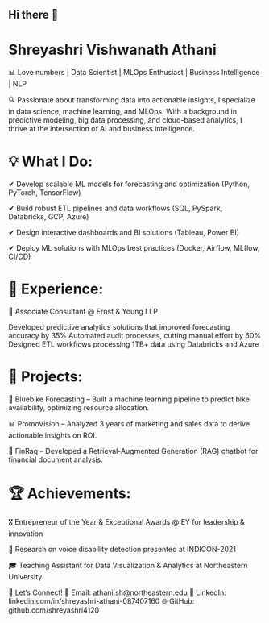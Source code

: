 ## Hi there 👋

# Shreyashri Vishwanath Athani
📊 Love numbers | Data Scientist | MLOps Enthusiast | Business Intelligence | NLP 

🔍 Passionate about transforming data into actionable insights, I specialize in data science, machine learning, and MLOps. With a background in predictive modeling, big data processing, and cloud-based analytics, I thrive at the intersection of AI and business intelligence.

# 💡 What I Do:

✔ Develop scalable ML models for forecasting and optimization (Python, PyTorch, TensorFlow)

✔ Build robust ETL pipelines and data workflows (SQL, PySpark, Databricks, GCP, Azure)

✔ Design interactive dashboards and BI solutions (Tableau, Power BI)

✔ Deploy ML solutions with MLOps best practices (Docker, Airflow, MLflow, CI/CD)


# 📌 Experience:
🔹 Associate Consultant @ Ernst & Young LLP

Developed predictive analytics solutions that improved forecasting accuracy by 35%
Automated audit processes, cutting manual effort by 60%
Designed ETL workflows processing 1TB+ data using Databricks and Azure


# 📌 Projects:

🚴 Bluebike Forecasting – Built a machine learning pipeline to predict bike availability, optimizing resource allocation.

📊 PromoVision – Analyzed 3 years of marketing and sales data to derive actionable insights on ROI.

📑 FinRag – Developed a Retrieval-Augmented Generation (RAG) chatbot for financial document analysis.


# 🏆 Achievements:

🎖 Entrepreneur of the Year & Exceptional Awards @ EY for leadership & innovation

📄 Research on voice disability detection presented at INDICON-2021

🎓 Teaching Assistant for Data Visualization & Analytics at Northeastern University


🚀 Let’s Connect!
📩 Email: athani.sh@northeastern.edu
🔗 LinkedIn: linkedin.com/in/shreyashri-athani-087407160
🌐 GitHub: github.com/shreyashri4120


